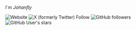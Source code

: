 I´m *Johanfly*

![Website](https://img.shields.io/website?url=https%3A%2F%2Fjohanfly.github.io&up_message=johanfly.github.io&up_color=black&style=flat-square) ![X (formerly Twitter) Follow](https://img.shields.io/twitter/follow/Normals0a?style=social&logo=twitter)
![GitHub followers](https://img.shields.io/github/followers/Johanfly) ![GitHub User's stars](https://img.shields.io/github/stars/Johanfly)